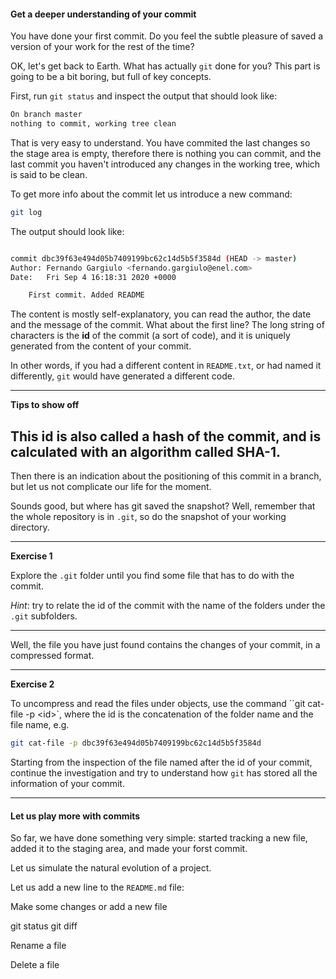 #### Get a deeper understanding of your commit

You have done your first commit. Do you feel the subtle pleasure of saved a version of your work for the rest of the time?

OK, let's get back to Earth. What has actually ``git`` done for you? This part is going to be a bit boring, but full of key concepts.

First, run ``git status`` and inspect the output that should look like: 

```bash
On branch master
nothing to commit, working tree clean
```
That is very easy to understand. You have commited the last changes so the stage area is empty,
  therefore there is nothing you can commit, and the last commit you haven't introduced any changes
 in the working tree, which is said to be clean.
 
 To get more info about the commit let us introduce a new command:
 
 ```bash
git log
```

The output should look like:


```bash

commit dbc39f63e494d05b7409199bc62c14d5b5f3584d (HEAD -> master)
Author: Fernando Gargiulo <fernando.gargiulo@enel.com>
Date:   Fri Sep 4 16:18:31 2020 +0000

    First commit. Added README

```

The content is mostly self-explanatory, you can read the author, the date and the message of the commit. What about the first line?
The long string of characters is the __id__ of the commit (a sort of code),
 and it is uniquely generated from the content of your commit.

In other words, if you had a different content in `README.txt`, or had named it differently, `git` would have generated
 a different code. 

--- 
__Tips to show off__

This id is also called a hash of the commit, and is calculated with an algorithm called SHA-1.
--- 
 
 Then there is an indication about the positioning of this commit in a branch, but let us not complicate
  our life for the moment.


Sounds good, but where has git saved the snapshot? Well, remember that the whole repository is in ``.git``,
 so do the snapshot of your working directory. 
 
---
__Exercise 1__


Explore the ``.git`` folder until you find some file that has to do with the commit.

_Hint_: try to relate the id of the commit with the name of the folders under the ``.git`` subfolders. 

---
 
Well, the file you have just found contains the changes of your commit, in a compressed format. 

---

__Exercise 2__


To uncompress and read the files under objects, use the command ``git cat-file -p \<id\>`,
where the id is the concatenation of the folder name and the file name, e.g.

```bash
git cat-file -p dbc39f63e494d05b7409199bc62c14d5b5f3584d
```
Starting from the inspection of the file named after the id of your commit, continue the investigation
 and try to understand how ``git`` has stored all the information of your commit.

---

#### Let us play more with commits

So far, we have done something very simple: started tracking a new file, added it to the staging area, and made your forst commit.

Let us simulate the natural evolution of a project.

Let us add a new line to the ``README.md`` file:



Make some changes or add a new file

git status
git diff


Rename a file

Delete a file


